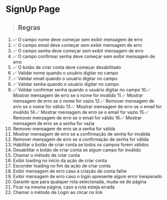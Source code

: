 # SignUp Page

> ## Regras 
1. ✅ O campo nome deve começar sem exibir mensagem de erro
2. ✅ O campo email deve começar sem exibir mensagem de erro
3. ✅ O campo senha deve começar sem exibir mensagem de erro
4. ✅ O campo confirmar senha deve começar sem exibir mensagem de erro
5. ✅ O botão de criar conta deve começar desabilitado
6. ✅ Validar nome quando o usuário digitar no campo
7. ✅ Validar email quando o usuário digitar no campo
8. ✅ Validar senha quando o usuário digitar no campo
9. ✅ Validar confirmar senha quando o usuário digitar no campo
10.✅ Mostrar mensagem de erro se o nome for inválido
11.✅ Mostrar mensagem de erro se o nome for vazio
12.✅ Remover mensagem de erro se o nome for válido
13.✅ Mostrar mensagem de erro se o email for inválido
14.✅ Mostrar mensagem de erro se o email for vazio
15.✅ Remover mensagem de erro se o email for válido
16.✅ Mostrar mensagem de erro se a senha for vazia
17. Remover mensagem de erro se a senha for válida
18. Mostrar mensagem de erro se a confirmação de senha for inválida
19. Remover mensagem de erro se a confirmação de senha for válida
20. Habilitar o botão de criar conta se todos os campos forem válidos
21. Desabilitar o botão de criar conta se algum campo for inválido
22. Chamar o método de criar conta
23. Exibir loading no início da ação de criar conta
24. Esconder loading no fim da ação de criar conta
25. Exibir mensagem de erro caso a criação de conta falhe
26. Exibir mensagem de erro caso o login apresente algum error inesperado
27. Garantir que para qualquer rota selecionada, muda-se de página
28. Ficar na mesma página, caso a rota esteja errada
29. Chamar o método de Login ao clicar no link